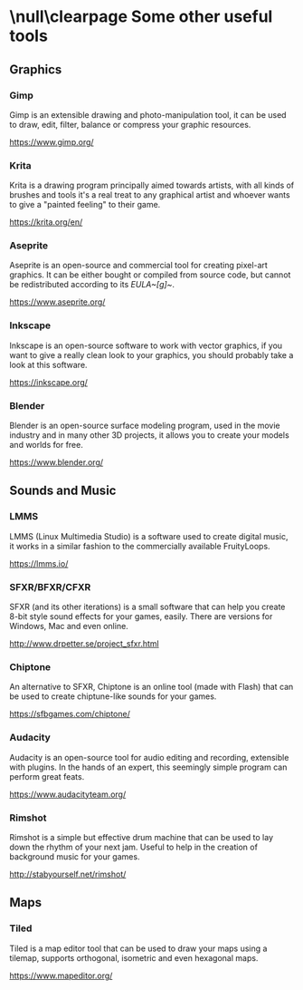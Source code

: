 \null\clearpage
Some other useful tools
========================

Graphics
---------

### Gimp

Gimp is an extensible drawing and photo-manipulation tool, it can be used to draw, edit, filter, balance or compress your graphic resources.

<https://www.gimp.org/>

### Krita

Krita is a drawing program principally aimed towards artists, with all kinds of brushes and tools it's a real treat to any graphical artist and whoever wants to give a "painted feeling" to their game.

<https://krita.org/en/>

### Aseprite

Aseprite is an open-source and commercial tool for creating pixel-art graphics. It can be either bought or compiled from source code, but cannot be redistributed according to its *EULA~[g]~*.

<https://www.aseprite.org/>

### Inkscape

Inkscape is an open-source software to work with vector graphics, if you want to give a really clean look to your graphics, you should probably take a look at this software.

<https://inkscape.org/>

### Blender

Blender is an open-source surface modeling program, used in the movie industry and in many other 3D projects, it allows you to create your models and worlds for free.

<https://www.blender.org/>

Sounds and Music
------------------

### LMMS

LMMS (Linux Multimedia Studio) is a software used to create digital music, it works in a similar fashion to the commercially available FruityLoops.

<https://lmms.io/>

### SFXR/BFXR/CFXR

SFXR (and its other iterations) is a small software that can help you create 8-bit style sound effects for your games, easily. There are versions for Windows, Mac and even online.

<http://www.drpetter.se/project_sfxr.html>

### Chiptone

An alternative to SFXR, Chiptone is an online tool (made with Flash) that can be used to create chiptune-like sounds for your games.

<https://sfbgames.com/chiptone/>

### Audacity

Audacity is an open-source tool for audio editing and recording, extensible with plugins. In the hands of an expert, this seemingly simple program can perform great feats.

<https://www.audacityteam.org/>

### Rimshot

Rimshot is a simple but effective drum machine that can be used to lay down the rhythm of your next jam. Useful to help in the creation of background music for your games.

<http://stabyourself.net/rimshot/>

Maps
-----

### Tiled

Tiled is a map editor tool that can be used to draw your maps using a tilemap, supports orthogonal, isometric and even hexagonal maps.

<https://www.mapeditor.org/>

